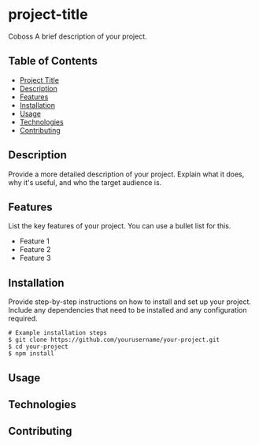 # project-title

Coboss
A brief description of your project.

## Table of Contents

- [Project Title](#project-title)
- [Description](#description)
- [Features](#features)
- [Installation](#installation)
- [Usage](#usage)
- [Technologies](#technologies)
- [Contributing](#contributing)

## Description

Provide a more detailed description of your project. Explain what it does, why it's useful, and who the target audience is.

## Features

List the key features of your project. You can use a bullet list for this.

- Feature 1
- Feature 2
- Feature 3

## Installation

Provide step-by-step instructions on how to install and set up your project. Include any dependencies that need to be installed and any configuration required.

```shell
# Example installation steps
$ git clone https://github.com/yourusername/your-project.git
$ cd your-project
$ npm install
```

## Usage



## Technologies



## Contributing
